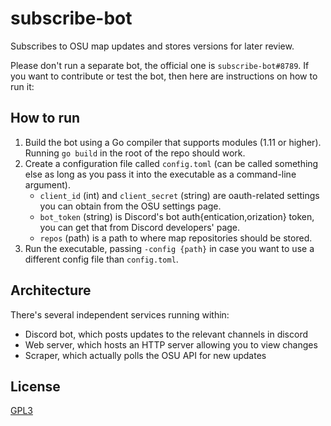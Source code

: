 subscribe-bot
=============

Subscribes to OSU map updates and stores versions for later review.

Please don't run a separate bot, the official one is `subscribe-bot#8789`. If
you want to contribute or test the bot, then here are instructions on how to
run it:

How to run
----------

1. Build the bot using a Go compiler that supports modules (1.11 or higher).
   Running `go build` in the root of the repo should work.
1. Create a configuration file called `config.toml` (can be called something
   else as long as you pass it into the executable as a command-line argument).
    - `client_id` (int) and `client_secret` (string) are oauth-related settings
    you can obtain from the OSU settings page.
    - `bot_token` (string) is Discord's bot auth{entication,orization} token,
    you can get that from Discord developers' page.
    - `repos` (path) is a path to where map repositories should be stored.
1. Run the executable, passing `-config {path}` in case you want to use a
   different config file than `config.toml`.

Architecture
------------

There's several independent services running within:

- Discord bot, which posts updates to the relevant channels in discord
- Web server, which hosts an HTTP server allowing you to view changes
- Scraper, which actually polls the OSU API for new updates

License
-------

[GPL3][1]

[1]: https://www.gnu.org/licenses/gpl-3.0.en.html

